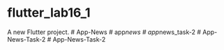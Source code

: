 # flutter_lab16_1

A new Flutter project.
#   A p p - N e w s  
 #   a p p _ n e w s  
 #   a p p _ n e w s _ t a s k - 2  
 #   A p p - N e w s - T a s k - 2  
 #   A p p - N e w s - T a s k - 2  
 